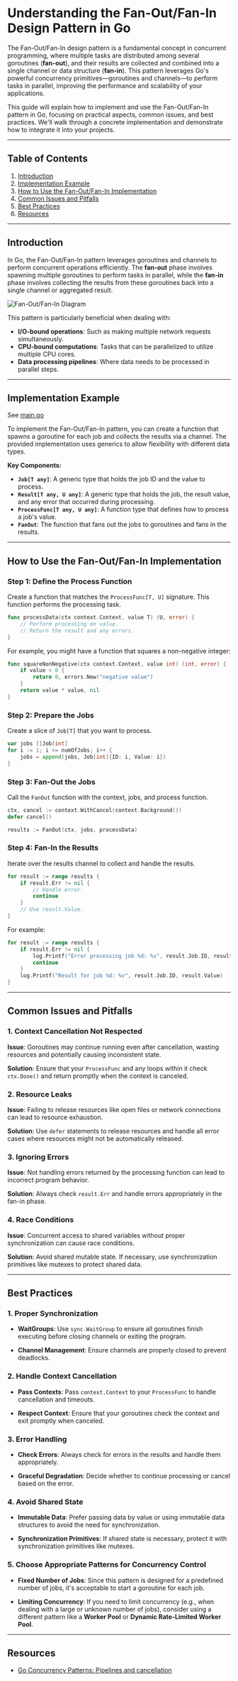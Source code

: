 # Understanding the Fan-Out/Fan-In Design Pattern in Go

The Fan-Out/Fan-In design pattern is a fundamental concept in concurrent programming, where multiple tasks are distributed among several goroutines (**fan-out**), and their results are collected and combined into a single channel or data structure (**fan-in**). This pattern leverages Go's powerful concurrency primitives—goroutines and channels—to perform tasks in parallel, improving the performance and scalability of your applications.

This guide will explain how to implement and use the Fan-Out/Fan-In pattern in Go, focusing on practical aspects, common issues, and best practices. We'll walk through a concrete implementation and demonstrate how to integrate it into your projects.

---

## Table of Contents

1. [Introduction](#introduction)
2. [Implementation Example](#implementation-example)
3. [How to Use the Fan-Out/Fan-In Implementation](#how-to-use-the-fan-outfan-in-implementation)
4. [Common Issues and Pitfalls](#common-issues-and-pitfalls)
5. [Best Practices](#best-practices)
6. [Resources](#resources)

---

## Introduction

In Go, the Fan-Out/Fan-In pattern leverages goroutines and channels to perform concurrent operations efficiently. The **fan-out** phase involves spawning multiple goroutines to perform tasks in parallel, while the **fan-in** phase involves collecting the results from these goroutines back into a single channel or aggregated result.

![Fan-Out/Fan-In Diagram](../../../docs/images/fanout_in_graph.png)

This pattern is particularly beneficial when dealing with:

- **I/O-bound operations**: Such as making multiple network requests simultaneously.
- **CPU-bound computations**: Tasks that can be parallelized to utilize multiple CPU cores.
- **Data processing pipelines**: Where data needs to be processed in parallel steps.

---

## Implementation Example

See [main.go](main.go)

To implement the Fan-Out/Fan-In pattern, you can create a function that spawns a goroutine for each job and collects the results via a channel. The provided implementation uses generics to allow flexibility with different data types.

**Key Components:**

- **`Job[T any]`**: A generic type that holds the job ID and the value to process.
- **`Result[T any, U any]`**: A generic type that holds the job, the result value, and any error that occurred during processing.
- **`ProcessFunc[T any, U any]`**: A function type that defines how to process a job's value.
- **`FanOut`**: The function that fans out the jobs to goroutines and fans in the results.

---

## How to Use the Fan-Out/Fan-In Implementation

### Step 1: Define the Process Function

Create a function that matches the `ProcessFunc[T, U]` signature. This function performs the processing task.

```go
func processData(ctx context.Context, value T) (U, error) {
    // Perform processing on value.
    // Return the result and any errors.
}
```

For example, you might have a function that squares a non-negative integer:

```go
func squareNonNegative(ctx context.Context, value int) (int, error) {
    if value < 0 {
        return 0, errors.New("negative value")
    }
    return value * value, nil
}
```

### Step 2: Prepare the Jobs

Create a slice of `Job[T]` that you want to process.

```go
var jobs []Job[int]
for i := 1; i <= numOfJobs; i++ {
    jobs = append(jobs, Job[int]{ID: i, Value: i})
}
```

### Step 3: Fan-Out the Jobs

Call the `FanOut` function with the context, jobs, and process function.

```go
ctx, cancel := context.WithCancel(context.Background())
defer cancel()

results := FanOut(ctx, jobs, processData)
```

### Step 4: Fan-In the Results

Iterate over the results channel to collect and handle the results.

```go
for result := range results {
    if result.Err != nil {
        // Handle error.
        continue
    }
    // Use result.Value.
}
```

For example:

```go
for result := range results {
    if result.Err != nil {
        log.Printf("Error processing job %d: %v", result.Job.ID, result.Err)
        continue
    }
    log.Printf("Result for job %d: %v", result.Job.ID, result.Value)
}
```

---
## Common Issues and Pitfalls

### 1. Context Cancellation Not Respected

**Issue**: Goroutines may continue running even after cancellation, wasting resources and potentially causing inconsistent state.

**Solution**: Ensure that your `ProcessFunc` and any loops within it check `ctx.Done()` and return promptly when the context is canceled.

### 2. Resource Leaks

**Issue**: Failing to release resources like open files or network connections can lead to resource exhaustion.

**Solution**: Use `defer` statements to release resources and handle all error cases where resources might not be automatically released.

### 3. Ignoring Errors

**Issue**: Not handling errors returned by the processing function can lead to incorrect program behavior.

**Solution**: Always check `result.Err` and handle errors appropriately in the fan-in phase.

### 4. Race Conditions

**Issue**: Concurrent access to shared variables without proper synchronization can cause race conditions.

**Solution**: Avoid shared mutable state. If necessary, use synchronization primitives like mutexes to protect shared data.

---

## Best Practices

### 1. Proper Synchronization

- **WaitGroups**: Use `sync.WaitGroup` to ensure all goroutines finish executing before closing channels or exiting the program.

- **Channel Management**: Ensure channels are properly closed to prevent deadlocks.

### 2. Handle Context Cancellation

- **Pass Contexts**: Pass `context.Context` to your `ProcessFunc` to handle cancellation and timeouts.

- **Respect Context**: Ensure that your goroutines check the context and exit promptly when canceled.

### 3. Error Handling

- **Check Errors**: Always check for errors in the results and handle them appropriately.

- **Graceful Degradation**: Decide whether to continue processing or cancel based on the error.

### 4. Avoid Shared State

- **Immutable Data**: Prefer passing data by value or using immutable data structures to avoid the need for synchronization.

- **Synchronization Primitives**: If shared state is necessary, protect it with synchronization primitives like mutexes.

### 5. Choose Appropriate Patterns for Concurrency Control

- **Fixed Number of Jobs**: Since this pattern is designed for a predefined number of jobs, it's acceptable to start a goroutine for each job.

- **Limiting Concurrency**: If you need to limit concurrency (e.g., when dealing with a large or unknown number of jobs), consider using a different pattern like a **Worker Pool** or **Dynamic Rate-Limited Worker Pool**.

---

## Resources

- [Go Concurrency Patterns: Pipelines and cancellation](https://blog.golang.org/pipelines)